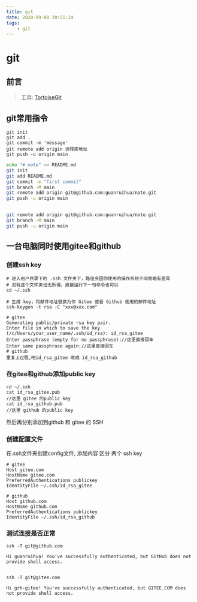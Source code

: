 ```yaml
---
title: git
date: 2020-09-08 20:51:24
tags:
	- git
---
```


# git

## 前言

> 工具:  [TortoiseGit](https://gitee.com/enterprises?utm_source=baidu&utm_medium=sem&utm_term=110206&utm_campaign=enterprise&bd_vid=8015310045877046198)

## git常用指令

```git
git init
git add .
git commit -m 'message'
git remote add origin 远程库地址
git push -u origin main
```



```bash
echo "# note" >> README.md
git init
git add README.md
git commit -m "first commit"
git branch -M main
git remote add origin git@github.com:guanruihua/note.git
git push -u origin main
                
```







```bash
git remote add origin git@github.com:guanruihua/note.git
git branch -M main
git push -u origin main
```







## 一台电脑同时使用gitee和github

### 创建ssh key

```git
# 进入用户目录下的 .ssh 文件夹下，路径会因你使用的操作系统不同而略有差异
# 没有这个文件夹也无所谓，直接运行下一句命令也可以
cd ~/.ssh

# 生成 key，将邮件地址替换为你 Gitee 或者 Github 使用的邮件地址
ssh-keygen -t rsa -C "xxx@xxx.com"

# gitee
Generating public/private rsa key pair.
Enter file in which to save the key (/c/Users/your_user_name/.ssh/id_rsa): id_rsa_gitee
Enter passphrase (empty for no passphrase)://这里直接回车
Enter same passphrase again://这里直接回车
# github
重复上过程,吧id_rsa_gitee 改成 id_rsa_github
```

### 在gitee和github添加public key

```git
cd ~/.ssh
cat id_rsa_gitee.pub
//这里 gitee 的public key
cat id_rsa_github.pub
//这里 github 的public key
```

然后再分别添加到github 和 gitee 的 SSH

### 创建配置文件

在.ssh文件夹创建config文件, 添加内容 区分 两个 ssh key

```git
# gitee
Host gitee.com
HostName gitee.com
PreferredAuthentications publickey
IdentityFile ~/.ssh/id_rsa_gitee

# github
Host github.com
HostName github.com
PreferredAuthentications publickey
IdentityFile ~/.ssh/id_rsa_github
```

### 测试连接是否正常

```git
ssh -T git@github.com

Hi guanruihua! You've successfully authenticated, but GitHub does not provide shell access.


ssh -T git@gitee.com

Hi grh-gitee! You've successfully authenticated, but GITEE.COM does not provide shell access.


```

